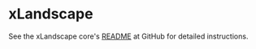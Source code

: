 # xLandscape


See the xLandscape core's [README](https://github.com/xlandscape/LandscapeModel-Core/blob/master/README.md) at GitHub for detailed instructions.

